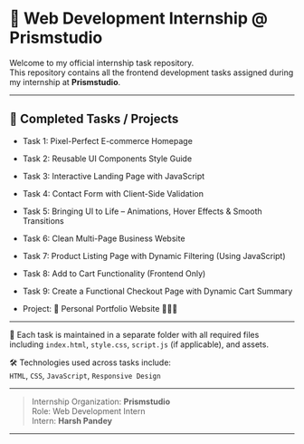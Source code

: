 # 💼 Web Development Internship @ Prismstudio

Welcome to my official internship task repository.  
This repository contains all the frontend development tasks assigned during my internship at **Prismstudio**.

---

## 📌 Completed Tasks / Projects

- Task 1: Pixel-Perfect E-commerce Homepage
- Task 2: Reusable UI Components Style Guide  
- Task 3: Interactive Landing Page with JavaScript  
- Task 4: Contact Form with Client-Side Validation
- Task 5: Bringing UI to Life – Animations, Hover Effects & Smooth Transitions
- Task 6: Clean Multi-Page Business Website
- Task 7: Product Listing Page with Dynamic Filtering (Using JavaScript)
- Task 8: Add to Cart Functionality (Frontend Only)
- Task 9: Create a Functional Checkout Page with Dynamic Cart Summary

- Project: 🚀 Personal Portfolio Website 👨‍💻🌐

---

📁 Each task is maintained in a separate folder with all required files including `index.html`, `style.css`, `script.js` (if applicable), and assets.

🛠️ Technologies used across tasks include:  
`HTML`, `CSS`, `JavaScript`, `Responsive Design`

---

> Internship Organization: **Prismstudio**  
> Role: Web Development Intern  
> Intern: **Harsh Pandey**

---